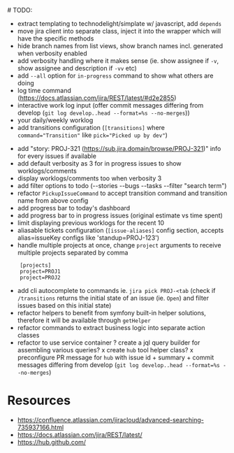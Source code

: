 # TODO:

+ extract templating to technodelight/simplate w/ javascript, add `depends`
+ move jira client into separate class, inject it into the wrapper which will have the specific methods
+ hide branch names from list views, show branch names incl. generated when verbosity enabled
+ add verbosity handling where it makes sense (ie. show assignee if `-v`, show assignee and description if `-vv` etc)
+ add `--all` option for `in-progress` command to show what others are doing
+ log time command (https://docs.atlassian.com/jira/REST/latest/#d2e2855)
+ interactive work log input (offer commit messages differing from develop (`git log develop..head --format=%s --no-merges`))
+ your daily/weekly worklog
+ add transitions configuration (`[transitions]` where `command="Transition"` like `pick="Picked up by dev"`)
- add "story: PROJ-321 (https://sub.jira.domain/browse/PROJ-321)" info for every issues if available
- add default verbosity as 3 for in progress issues to show worklogs/comments
- display worklogs/comments too when verbosity 3
- add filter options to todo (--stories --bugs --tasks --filter "search term")
- refactor `PickupIssueCommand` to accept transition command and transition name from above config
- add progress bar to today's dashboard
- add progress bar to in progress issues (original estimate vs time spent)
- limit displaying previous worklogs for the recent 10
- aliasable tickets configuration (`[issue-aliases]` config section, accepts alias=issueKey configs like 'standup=PROJ-123')
- handle multiple projects at once, change `project` arguments to receive multiple projects separated by comma

```
    [projects]
    project=PROJ1
    project=PROJ2
```

- add cli autocomplete to commands ie. `jira pick PROJ-<tab` (check if `/transitions` returns the initial state of an issue (ie. `Open`) and filter issues based on this initial state)
- refactor helpers to benefit from symfony built-in helper solutions, therefore it will be available through `getHelper`
- refactor commands to extract business logic into separate action classes
- refactor to use service container
? create a jql query builder for assembling various queries?
x create `hub` tool helper class?
x preconfigure PR message for `hub` with issue id + summary + commit messages differing from develop (`git log develop..head --format=%s --no-merges`)

# Resources
- https://confluence.atlassian.com/jiracloud/advanced-searching-735937166.html
- https://docs.atlassian.com/jira/REST/latest/
- https://hub.github.com/
